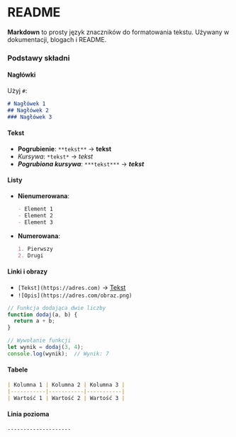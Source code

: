 # README  

**Markdown** to prosty język znaczników do formatowania tekstu. Używany w dokumentacji, blogach i README.  

### **Podstawy składni**  

#### **Nagłówki**  
Użyj `#`:  
```markdown
# Nagłówek 1  
## Nagłówek 2  
### Nagłówek 3  
```

#### **Tekst**  
- **Pogrubienie**: `**tekst**` -> **tekst**  
- *Kursywa*: `*tekst*` -> *tekst*  
- ***Pogrubiona kursywa***: `***tekst***`  -> ***tekst***

#### **Listy**  
- **Nienumerowana**:  
  ```markdown
  - Element 1  
  - Element 2  
  - Element 3
  ```
- **Numerowana**:  
  ```markdown
  1. Pierwszy  
  2. Drugi  
  ```

#### **Linki i obrazy**  
- `[Tekst](https://adres.com)` -> [Tekst](https://adres.com)  
- `![Opis](https://adres.com/obraz.png)` 

```javascript
// Funkcja dodająca dwie liczby
function dodaj(a, b) {
  return a + b;
}

// Wywołanie funkcji
let wynik = dodaj(3, 4);
console.log(wynik);  // Wynik: 7
```
#### **Tabele**  
```markdown
| Kolumna 1 | Kolumna 2 | Kolumna 3 |
|-----------|-----------|-----------| 
| Wartość 1 | Wartość 2 | Wartość 3 |
```

#### **Linia pozioma**  
`--------------------`  


